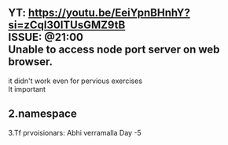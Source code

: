 YT: https://youtu.be/EeiYpnBHnhY?si=zCql30ITUsGMZ9tB    
ISSUE: @21:00  
Unable to access node port server on web browser. 
--------------
it didn't work even for pervious exercises  
It important  

2.namespace 
-----------

3.Tf prvoisionars:
Abhi verramalla Day -5

